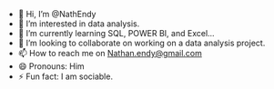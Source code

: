 - 👋 Hi, I’m @NathEndy
- 👀 I’m interested in data analysis.
- 🌱 I’m currently learning SQL, POWER BI, and Excel...
- 💞️ I’m looking to collaborate on working on a data analysis project.
- 📫 How to reach me on Nathan.endy@gmail.com
- 😄 Pronouns: Him
- ⚡ Fun fact: I am sociable.

<!---
NathEndy/NathEndy is a ✨ special ✨ repository because its `README.md` (this file) appears on your GitHub profile.
You can click the Preview link to take a look at your changes.
--->
